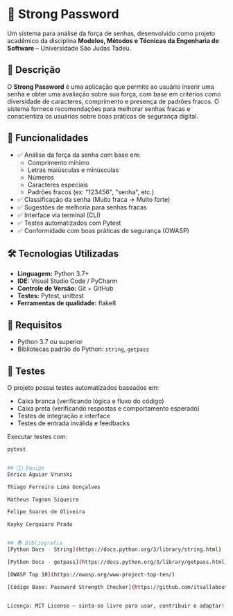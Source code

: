 # 🔐 Strong Password

Um sistema para análise da força de senhas, desenvolvido como projeto acadêmico da disciplina **Modelos, Métodos e Técnicas da Engenharia de Software** – Universidade São Judas Tadeu.

## 📌 Descrição

O **Strong Password** é uma aplicação que permite ao usuário inserir uma senha e obter uma avaliação sobre sua força, com base em critérios como diversidade de caracteres, comprimento e presença de padrões fracos. O sistema fornece recomendações para melhorar senhas fracas e conscientiza os usuários sobre boas práticas de segurança digital.

## 🚀 Funcionalidades

- ✅ Análise da força da senha com base em:
  - Comprimento mínimo
  - Letras maiúsculas e minúsculas
  - Números
  - Caracteres especiais
  - Padrões fracos (ex: "123456", "senha", etc.)
- ✅ Classificação da senha (Muito fraca → Muito forte)
- ✅ Sugestões de melhoria para senhas fracas
- ✅ Interface via terminal (CLI)
- ✅ Testes automatizados com Pytest
- ✅ Conformidade com boas práticas de segurança (OWASP)

## 🛠️ Tecnologias Utilizadas

- **Linguagem:** Python 3.7+
- **IDE:** Visual Studio Code / PyCharm
- **Controle de Versão:** Git + GitHub
- **Testes:** Pytest, unittest
- **Ferramentas de qualidade:** flake8

## 📄 Requisitos

- Python 3.7 ou superior
- Bibliotecas padrão do Python: `string`, `getpass`

## 🧪 Testes

O projeto possui testes automatizados baseados em:

- Caixa branca (verificando lógica e fluxo do código)
- Caixa preta (verificando respostas e comportamento esperado)
- Testes de integração e interface
- Testes de entrada inválida e feedbacks

Executar testes com:
```bash
pytest


## 👨‍💻 Equipe
Enrico Aguiar Vrunski

Thiago Ferreira Lima Gonçalves 

Matheus Tognon Siqueira 

Felipe Soares de Oliveira 

Kayky Cerquiaro Prado 


## 📚 Bibliografia
[Python Docs - String](https://docs.python.org/3/library/string.html)

[Python Docs - getpass](https://docs.python.org/3/library/getpass.html)

[OWASP Top 10](https://owasp.org/www-project-top-ten/)

[Código Base: Password Strength Checker](https://github.com/itsallaboutpython/Top-10-Easy-Python-Project-Ideas-For-Beginners/blob/main/password_strength_checker.py)


Licença: MIT License – sinta-se livre para usar, contribuir e adaptar!
